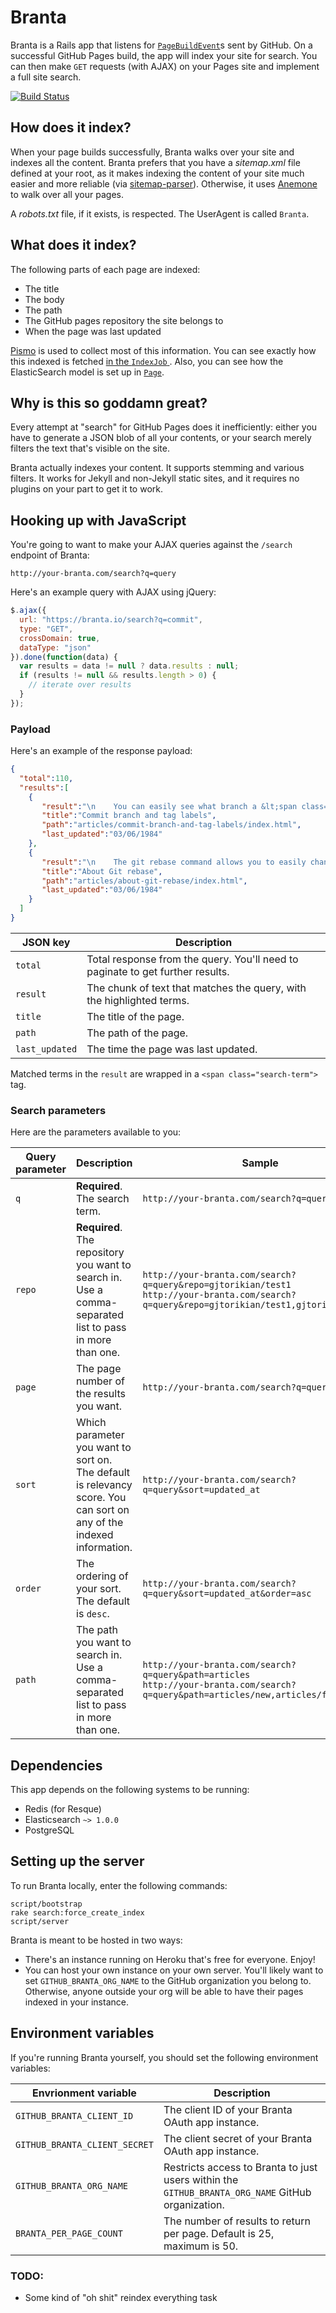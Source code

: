 Branta
============

Branta is a Rails app that listens for [`PageBuildEvent`][PageBuildEvent]s sent by GitHub. On a successful GitHub Pages build, the app will index your site for search. You can then make `GET` requests (with AJAX) on your Pages site and implement a full site search.

[![Build Status](https://travis-ci.org/gjtorikian/branta.svg?branch=master)](https://travis-ci.org/gjtorikian/branta)

## How does it index?

When your page builds successfully, Branta walks over your site and indexes all the content. Branta prefers that you have a *sitemap.xml* file defined at your root, as it makes indexing the content of your site much easier and more reliable (via [sitemap-parser](https://github.com/benbalter/sitemap-parser)). Otherwise, it uses [Anemone](https://github.com/chriskite/anemone) to walk over all your pages.

A *robots.txt* file, if it exists, is respected. The UserAgent is called `Branta`.

## What does it index?

The following parts of each page are indexed:

* The title
* The body
* The path
* The GitHub pages repository the site belongs to
* When the page was last updated

[Pismo](https://github.com/peterc/pismo) is used to collect most of this information. You can see exactly how this indexed is fetched [in the `IndexJob` ](https://github.com/gjtorikian/branta/blob/master/lib/branta/jobs/index.rb#L114-L123). Also, you can see how the ElasticSearch model is set up in [`Page`](https://github.com/gjtorikian/branta/blob/master/app/models/page.rb#L8-L17).

## Why is this so goddamn great?

Every attempt at "search" for GitHub Pages does it inefficiently: either you have to generate a JSON blob of all your contents, or your search merely filters the text that's visible on the site.

Branta actually indexes your content. It supports stemming and various filters. It works for Jekyll and non-Jekyll static sites, and it requires no plugins on your part to get it to work.

## Hooking up with JavaScript

You're going to want to make your AJAX queries against the `/search` endpoint of Branta:

```
http://your-branta.com/search?q=query
```

Here's an example query with AJAX using jQuery:

```javascript
$.ajax({
  url: "https://branta.io/search?q=commit",
  type: "GET",
  crossDomain: true,
  dataType: "json"
}).done(function(data) {
  var results = data != null ? data.results : null;
  if (results != null && results.length > 0) {
    // iterate over results
  }
});
```

### Payload

Here's an example of the response payload:

``` json
{
  "total":110,
  "results":[
    {
       "result":"\n    You can easily see what branch a &lt;span class=\"search-term\"&gt;commit&lt;/span&gt; is in by looking at the labels beneath the &lt;span class=\"search-term\"&gt;commit&lt;/span&gt; on the &lt;span class=\"search-term\"&gt;commit&lt;/span&gt; page.\n\nIf your &lt;span class=\"search-term\"&gt;commit&lt;/span&gt; is not on the default branch",
       "title":"Commit branch and tag labels",
       "path":"articles/commit-branch-and-tag-labels/index.html",
       "last_updated":"03/06/1984"
    },
    {
       "result":"\n    The git rebase command allows you to easily change a series of &lt;span class=\"search-term\"&gt;commits&lt;/span&gt;, modifying the history of your repository. You can reorder, edit, or squash &lt;span class=\"search-term\"&gt;commits&lt;/span&gt;",
       "title":"About Git rebase",
       "path":"articles/about-git-rebase/index.html",
       "last_updated":"03/06/1984"
    }
  ]
}
```

|JSON key | Description
|----------------|----------
|`total` | Total response from the query. You'll need to paginate to get further results.
|`result` | The chunk of text that matches the query, with the highlighted terms.
|`title` | The title of the page.
|`path` | The path of the page.
|`last_updated` | The time the page was last updated.

Matched terms in the `result` are wrapped in a `<span class="search-term">` tag.

### Search parameters

Here are the parameters available to you:

|Query parameter | Description | Sample
|----------------|-------------|----------
|`q` | **Required**. The search term. | `http://your-branta.com/search?q=query`
|`repo` | **Required**. The repository you want to search in. Use a comma-separated list to pass in more than one. | `http://your-branta.com/search?q=query&repo=gjtorikian/test1`<br />`http://your-branta.com/search?q=query&repo=gjtorikian/test1,gjtorikian/test2`
|`page` | The page number of the results you want. | `http://your-branta.com/search?q=query&page=2`
|`sort` | Which parameter you want to sort on. The default is relevancy score. You can sort on any of the indexed information. | `http://your-branta.com/search?q=query&sort=updated_at`
|`order` | The ordering of your sort. The default is `desc`. | `http://your-branta.com/search?q=query&sort=updated_at&order=asc`
|`path` | The path you want to search in. Use a comma-separated list to pass in more than one. | `http://your-branta.com/search?q=query&path=articles`<br />`http://your-branta.com/search?q=query&path=articles/new,articles/fresh`

## Dependencies

This app depends on the following systems to be running:

* Redis (for Resque)
* Elasticsearch `~> 1.0.0`
* PostgreSQL

## Setting up the server

To run Branta locally, enter the following commands:
```
script/bootstrap
rake search:force_create_index
script/server
```

Branta is meant to be hosted in two ways:

* There's an instance running on Heroku that's free for everyone. Enjoy!
* You can host your own instance on your own server. You'll likely want to set `GITHUB_BRANTA_ORG_NAME` to the GitHub organization you belong to. Otherwise, anyone outside your org will be able to have their pages indexed in your instance.

## Environment variables

If you're running Branta yourself, you should set the following environment variables:

|Envrionment variable | Description
|---------------------|------------
|`GITHUB_BRANTA_CLIENT_ID` | The client ID of your Branta OAuth app instance.
|`GITHUB_BRANTA_CLIENT_SECRET` | The client secret of your Branta OAuth app instance.
|`GITHUB_BRANTA_ORG_NAME` | Restricts access to Branta to just users within the `GITHUB_BRANTA_ORG_NAME` GitHub organization.
| `BRANTA_PER_PAGE_COUNT` | The number of results to return per page. Default is 25, maximum is 50.

### TODO:

- Some kind of "oh shit" reindex everything task

[PageBuildEvent]: https://developer.github.com/v3/activity/events/types/#pagebuildevent
